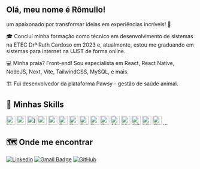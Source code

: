 ## Olá, meu nome é Rômullo!

um apaixonado por transformar ideias em experiências incríveis! 🚀

🎓 Concluí minha formação como técnico em desenvolvimento de sistemas na ETEC Drª Ruth Cardoso em 2023 e, atualmente, estou me graduando em sistemas para internet na UJST de forma online.

💻 Minha praia? Front-end! Sou especialista em React, React Native, NodeJS, Next, Vite, TailwindCSS, MySQL, e mais.

🏗 Fui desenvolvedor da plataforma Pawsy - gestão de saúde animal.

## 🚀 Minhas Skills

<img height="24" src="https://img.shields.io/badge/HTML5-E34F26?style=for-the-badge&logo=html5&logoColor=white" alt="html 5" title="html 5"/>
<img height="24" src="https://img.shields.io/badge/CSS3-1572B6?style=for-the-badge&logo=css3&logoColor=white" alt="css 3" title="css 3"/>
<img height="24" src="https://img.shields.io/badge/JavaScript-F7DF1E?style=for-the-badge&logo=javascript&logoColor=black" alt="javascript" title="javascript" />
<img height="24" src="https://img.shields.io/badge/Node.js-43853D?style=for-the-badge&logo=node.js&logoColor=white" alt="nodeJS" title="nodeJS"/>
<img height="24" src="https://img.shields.io/badge/TypeScript-007ACC?style=for-the-badge&logo=typescript&logoColor=white" alt="typescritp" title="typescript"/>
<img height="24" src="https://img.shields.io/badge/React-20232A?style=for-the-badge&logo=react&logoColor=61DAFB" alt="React" title="React"/>
<img height="24" src="https://img.shields.io/badge/React_Native-20232A?style=for-the-badge&logo=react&logoColor=61DAFB" alt="React Native" title="React Native"/>
<img height="24" src="https://img.shields.io/badge/Tailwind_CSS-38B2AC?style=for-the-badge&logo=tailwind-css&logoColor=white" alt="Tailwind CSS" title="Tailwind CSS"/>
<img height="24" src="https://img.shields.io/badge/Bootstrap-563D7C?style=for-the-badge&logo=bootstrap&logoColor=white" alt="Bootstrap" title="Bootstrap"/>
<img height="24" src="https://img.shields.io/badge/React_Router-CA4245?style=for-the-badge&logo=react-router&logoColor=white" alt="React Router" title="React Router"/>
<img height="24" src="https://img.shields.io/badge/MySQL-00000F?style=for-the-badge&logo=mysql&logoColor=white" alt="MySQL" title="MySQL"/>
<img height="24" src="https://img.shields.io/badge/MongoDB-4EA94B?style=for-the-badge&logo=mongodb&logoColor=white" alt="MongoDB" title="MongoDB"/>
<img height="24" src="https://img.shields.io/badge/SQLite-07405E?style=for-the-badge&logo=sqlite&logoColor=white" alt="SQLite" title="SQLite"/>
<img height="24" src="https://img.shields.io/badge/Microsoft_Office-D83B01?style=for-the-badge&logo=microsoft-office&logoColor=white" alt="Microsoft Office" title="Microsoft Office"/>
<img height="24" src="https://img.shields.io/badge/GIT-E34F26?style=for-the-badge&logo=git&logoColor=white" alt="Git" title="Git"/> ...


## 🗺 Onde me encontrar

[![Linkedin](https://img.shields.io/badge/-romullomelo-blue?style=flat-square&logo=Linkedin&logoColor=white&link=romullomelo)](https://linkedin.com/in/romullomelo)
[![Gmail Badge](https://img.shields.io/badge/-romullomelo0130@gmail.com-006bed?style=flat-square&logo=Gmail&logoColor=white&link=mailto:SEU-EMAIL)](mailto:romullomelo0130@gmail.com)
[![GitHub](https://img.shields.io/github/followers/rom013?label=seguir&style=social)](https://github.com/rom013)
